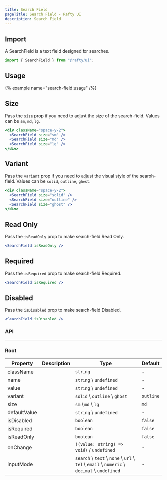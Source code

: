 ```yaml
---
title: Search Field
pageTitle: Search Field - Rafty UI
description: Search Field
---
```


## Import

A SearchField is a text field designed for searches.

```jsx
import { SearchField } from "@rafty/ui";
```

## Usage

{% example name="search-field:usage" /%}

## Size

Pass the `size` prop if you need to adjust the size of the search-field. Values can be `sm`, `md`, `lg`.

```jsx
<div className="space-y-2">
  <SearchField size="sm" />
  <SearchField size="md" />
  <SearchField size="lg" />
</div>
```

## Variant

Pass the `variant` prop if you need to adjust the visual style of the searxh-field. Values can be `solid`, `outline`, `ghost`.

```jsx
<div className="space-y-2">
  <SearchField size="solid" />
  <SearchField size="outline" />
  <SearchField size="ghost" />
</div>
```

## Read Only

Pass the `isReadOnly` prop to make search-field Read Only.

```jsx
<SearchField isReadOnly />
```

## Required

Pass the `isRequired` prop to make search-field Required.

```jsx
<SearchField isRequired />
```

## Disabled

Pass the `isDisabled` prop to make search-field Disabled.

```jsx
<SearchField isDisabled />
```

### API

---

### Root

| Property     | Description | Type                                                                                       | Default   |
| ------------ | ----------- | ------------------------------------------------------------------------------------------ | --------- |
| className    |             | `string`                                                                                   | -         |
| name         |             | `string` \ `undefined `                                                                    | -         |
| value        |             | `string` \ `undefined `                                                                    | -         |
| variant      |             | `solid` \ `outline` \ `ghost`                                                              | `outline` |
| size         |             | `sm` \ `md` \ `lg`                                                                         | `md`      |
| defaultValue |             | `string` \ `undefined`                                                                     | -         |
| isDisabled   |             | `boolean`                                                                                  | `false`   |
| isRequired   |             | `boolean`                                                                                  | `false`   |
| isReadOnly   |             | `boolean`                                                                                  | `false`   |
| onChange     |             | `((value: string) => void)` / `undefined`                                                  | -         |
| inputMode    |             | `search` \ `text` \ `none` \ `url` \ `tel` \ `email` \ `numeric` \ `decimal` \ `undefined` | -         |
